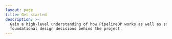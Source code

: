 ```yaml
---
layout: page
title: Get started
description: >-
  Gain a high-level understanding of how PipelineDP works as well as some of the
  foundational design decisions behind the project.
---
```

